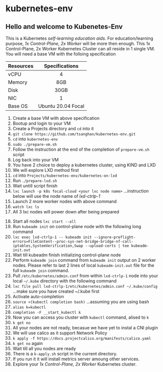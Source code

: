 # kubernetes-env

## Hello and welcome to Kubenetes-Env

This is a Kubernetes *self-learning education aids*.
For education/learning purpose, *1x Control-Plane, 2x Worker* will be more then enough.
This 1x Control-Plane, 2x Worker Kubernetes Cluster can all reside in 1 single VM.
You will need a base VM with the folloing specification

| Resources | Specifications     |
| --------- |:------------------:|
| vCPU      | 4                  |
| Memory    | 8GB                |
| Disk      | 30GB               |
| NIC       | 1                  |
| Base OS   | Ubuntu 20.04 Focal |

1. Create a base VM with above specification
2. Bootup and login to your VM
3. Create a Projects directory and `cd` into it
4. `git clone https://github.com/tsanghan/kubernetes-env.git`
5. `cd` into `kubernetes-env`
6. `sudo ./prepare-vm.sh`
7. Follow the instruction at the end of the completion of `prepare-vm.sh` script
8. Log back into your VM
9. You have 2 choice to deploy a kubernetes cluster, using KIND and LXD
10. We will explore LXD method first
11. `cd` into `Projects/kubernetes-env/kubernetes-on-lxd`
12. Run `./prepare-lxd.sh`
13. Wait untill script finish
14. `lxc launch -p k8s focal-cloud <your lxc node name>`
...instruction below will use the node name of *lxd-ctrlp-1*
15. Launch 2 more worker nodes with above command
16. `watch lxc ls`
17. All 3 lxc nodes will power down after being prepared
18) Start all nodes `lxc start --all`
19) Run `kubeadm init` on control-plane node with the following long command
20) `lxc exec lxd-ctrlp-1 -- kubeadm init --ignore-preflight-errors=FileContent--proc-sys-net-bridge-bridge-nf-call-iptables,SystemVerification,Swap --upload-certs | tee kubeadm-init.out`
21) Wait till kubeadm finish initializing control-plane node
22) Perform `kubeadm join` command from `kubeadm init` output on 2 worker nodes. Please refer to last 2 lines of local `kubeadm-init.out` file for the full `kubeadm join` command.
23) Pull `/etc/kubernetes/admin.conf` from within `lxd-ctrlp-1` node into your local `~/.kube` directory with the following command
24) `lxc file pull lxd-ctrlp-1/etc/kubernetes/admin.conf ~/.kube/config`
...make sure you have created ~/.kube first
25) Activate auto-completion
26) `source <(kubectl completion bash)`
...assuming you are using bash
27) `alias k=kubectl`
28) `completion -F __start_kubectl k`
29) Now you can access you cluster with `kubectl` command, alised to `k`
30) `k get no`
31) All your nodes are not ready, becasue we have yet to instal a CNI plugin
32) We will use calico as it support Network Policy
33) `k apply -f https://docs.projectcalico.org/manifests/calico.yaml`
34) `k get no` again
35) Wait till all you nodes are ready
36) There is a `k-apply.sh` script in the current directory.
37) If you run it it will install metrics server amoung other services.
38) Explore your *1x Control-Plane, 2x Worker* Kubernetes cluster.
